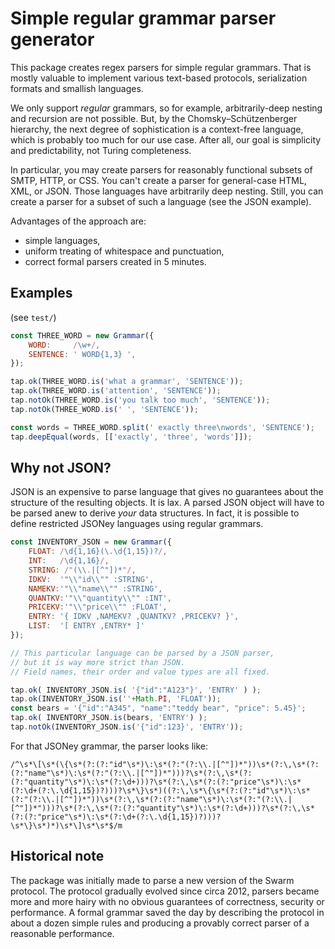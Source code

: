 # Simple regular grammar parser generator

This package creates regex parsers for simple regular grammars.
That is mostly valuable to implement various text-based
protocols, serialization formats and smallish languages.

We only support *regular* grammars, so for example,
arbitrarily-deep nesting and recursion are not possible.
But, by the Chomsky–Schützenberger hierarchy,
the next degree of sophistication is a context-free language, which is
probably too much for our use case.
After all, our goal is simplicity and predictability, not Turing completeness.

In particular, you may create parsers for reasonably functional subsets of SMTP, HTTP, or CSS.
You can't create a parser for general-case HTML, XML, or JSON. Those languages have arbitrarily deep nesting.
Still, you can create a parser for a subset of such a language (see the JSON example).

Advantages of the approach are:

* simple languages,
* uniform treating of whitespace and punctuation,
* correct formal parsers created in 5 minutes.

## Examples

(see `test/`)

```js
const THREE_WORD = new Grammar({
    WORD:     /\w+/,
    SENTENCE: ' WORD{1,3} ',
});

tap.ok(THREE_WORD.is('what a grammar', 'SENTENCE'));
tap.ok(THREE_WORD.is('attention', 'SENTENCE'));
tap.notOk(THREE_WORD.is('you talk too much', 'SENTENCE'));
tap.notOk(THREE_WORD.is(' ', 'SENTENCE'));

const words = THREE_WORD.split(' exactly three\nwords', 'SENTENCE');
tap.deepEqual(words, [['exactly', 'three', 'words']]);
```

## Why not JSON?

JSON is an expensive to parse language that gives no guarantees
about the structure of the resulting objects. It is lax.
A parsed JSON object will have to be parsed anew
to derive *your* data structures.
In fact, it is possible to define restricted JSONey languages
using regular grammars.

```js
const INVENTORY_JSON = new Grammar({
    FLOAT: /\d{1,16}(\.\d{1,15})?/,
    INT:   /\d{1,16}/,
    STRING: /"(\\.|[^"])*"/,
    IDKV:  '"\\"id\\"" :STRING',
    NAMEKV:'"\\"name\\"" :STRING',
    QUANTKV:'"\\"quantity\\"" :INT',
    PRICEKV:'"\\"price\\"" :FLOAT',
    ENTRY: '{ IDKV ,NAMEKV? ,QUANTKV? ,PRICEKV? }',
    LIST:  '[ ENTRY ,ENTRY* ]'
});

// This particular language can be parsed by a JSON parser,
// but it is way more strict than JSON.
// Field names, their order and value types are all fixed.

tap.ok( INVENTORY_JSON.is( '{"id":"A123"}', 'ENTRY' ) );
tap.ok(INVENTORY_JSON.is(''+Math.PI, 'FLOAT'));
const bears = '{"id":"A345", "name":"teddy bear", "price": 5.45}';
tap.ok( INVENTORY_JSON.is(bears, 'ENTRY') );
tap.notOk(INVENTORY_JSON.is('{"id":123}', 'ENTRY'));
```

For that JSONey grammar, the parser looks like:
```
/^\s*\[\s*(\{\s*(?:(?:"id"\s*)\:\s*(?:"(?:\\.|[^"])*"))\s*(?:\,\s*(?:(?:"name"\s*)\:\s*(?:"(?:\\.|[^"])*")))?\s*(?:\,\s*(?:(?:"quantity"\s*)\:\s*(?:\d+)))?\s*(?:\,\s*(?:(?:"price"\s*)\:\s*(?:\d+(?:\.\d{1,15})?)))?\s*\}\s*)((?:\,\s*\{\s*(?:(?:"id"\s*)\:\s*(?:"(?:\\.|[^"])*"))\s*(?:\,\s*(?:(?:"name"\s*)\:\s*(?:"(?:\\.|[^"])*")))?\s*(?:\,\s*(?:(?:"quantity"\s*)\:\s*(?:\d+)))?\s*(?:\,\s*(?:(?:"price"\s*)\:\s*(?:\d+(?:\.\d{1,15})?)))?\s*\}\s*)*)\s*\]\s*\s*$/m
```

## Historical note

The package was initially made to parse a new version of the Swarm
protocol. The protocol gradually evolved since circa 2012, parsers
became more and more hairy with no obvious guarantees of correctness,
security or performance.
A formal grammar saved the day by describing the protocol in about
a dozen simple rules and producing a provably correct parser of
a reasonable performance.
